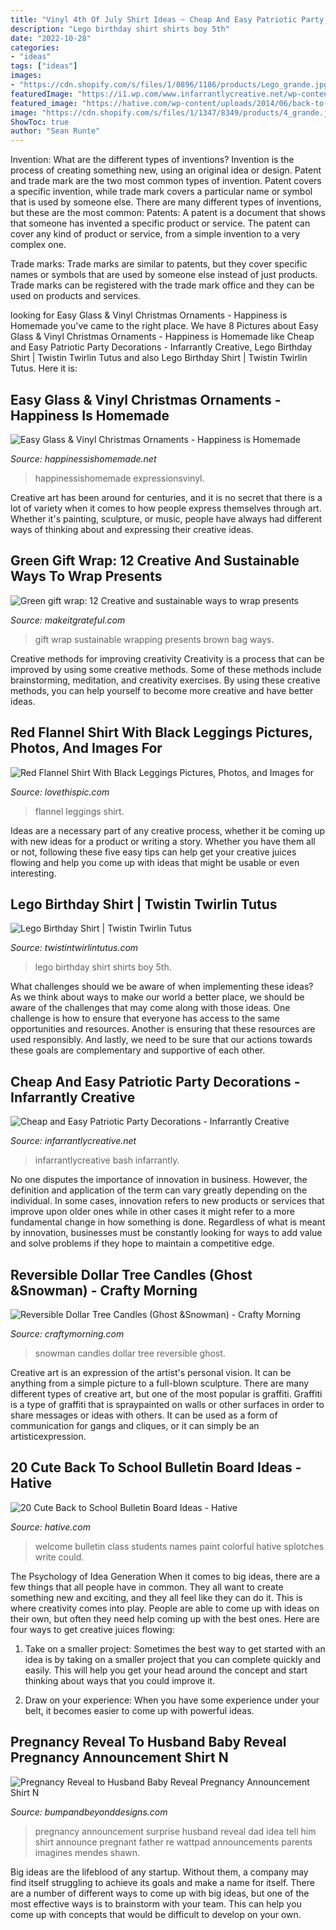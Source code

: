 ```yaml
---
title: "Vinyl 4th Of July Shirt Ideas ~ Cheap And Easy Patriotic Party Decorations"
description: "Lego birthday shirt shirts boy 5th"
date: "2022-10-28"
categories:
- "ideas"
tags: ["ideas"]
images:
- "https://cdn.shopify.com/s/files/1/0896/1186/products/Lego_grande.jpg?v=1435514578"
featuredImage: "https://i1.wp.com/www.infarrantlycreative.net/wp-content/uploads/2016/06/Plan-the-perfect-Fourth-of-July-bash-with-these-cheap-and-easy-DIY-party-decorations_thumb-1.jpg?fit=595%2C870&amp;ssl=1"
featured_image: "https://hative.com/wp-content/uploads/2014/06/back-to-school-ideas/15-welcome-to-our-colorful-class.jpg"
image: "https://cdn.shopify.com/s/files/1/1347/8349/products/4_grande.jpg?v=1489612697"
ShowToc: true
author: "Sean Runte"
---
```



Invention: What are the different types of inventions?
Invention is the process of creating something new, using an original idea or design. Patent and trade mark are the two most common types of invention. Patent covers a specific invention, while trade mark covers a particular name or symbol that is used by someone else. There are many different types of inventions, but these are the most common:
Patents: A patent is a document that shows that someone has invented a specific product or service. The patent can cover any kind of product or service, from a simple invention to a very complex one.

Trade marks: Trade marks are similar to patents, but they cover specific names or symbols that are used by someone else instead of just products. Trade marks can be registered with the trade mark office and they can be used on products and services.

	

		
looking for Easy Glass &amp; Vinyl Christmas Ornaments - Happiness is Homemade you've came to the right place. We have 8 Pictures about Easy Glass &amp; Vinyl Christmas Ornaments - Happiness is Homemade like Cheap and Easy Patriotic Party Decorations - Infarrantly Creative, Lego Birthday Shirt | Twistin Twirlin Tutus and also Lego Birthday Shirt | Twistin Twirlin Tutus. Here it is:
		
    
## Easy Glass &amp; Vinyl Christmas Ornaments - Happiness Is Homemade

<img loading=lazy src="https://www.happinessishomemade.net/wp-content/uploads/2016/11/1-Glass-Vinyl-Ornament.jpg" onerror="this.onerror=null;this.src='https://tse4.mm.bing.net/th?id=OIP.a-utaijGoIffOQcK4-ekyQHaLF&amp;pid=15.1';" alt="Easy Glass &amp; Vinyl Christmas Ornaments - Happiness is Homemade">

_Source: happinessishomemade.net_

>happinessishomemade expressionsvinyl. 

	

Creative art has been around for centuries, and it is no secret that there is a lot of variety when it comes to how people express themselves through art. Whether it's painting, sculpture, or music, people have always had different ways of thinking about and expressing their creative ideas.

    
## Green Gift Wrap: 12 Creative And Sustainable Ways To Wrap Presents

<img loading=lazy src="https://www.makeitgrateful.com/wp-content/uploads/2019/10/brown-bag-gift-wrap.jpg" onerror="this.onerror=null;this.src='https://tse2.mm.bing.net/th?id=OIP.e6OS8sWUWLRA370CfJ_WagHaE8&amp;pid=15.1';" alt="Green gift wrap: 12 Creative and sustainable ways to wrap presents">

_Source: makeitgrateful.com_

>gift wrap sustainable wrapping presents brown bag ways. 

	

Creative methods for improving creativity
Creativity is a process that can be improved by using some creative methods. Some of these methods include brainstorming, meditation, and creativity exercises. By using these creative methods, you can help yourself to become more creative and have better ideas.

    
## Red Flannel Shirt With Black Leggings Pictures, Photos, And Images For

<img loading=lazy src="http://www.lovethispic.com/uploaded_images/328204-Red-Flannel-Shirt-With-Black-Leggings.jpg" onerror="this.onerror=null;this.src='https://tse2.mm.bing.net/th?id=OIP.jTepehFYFRR_6Nt1YQSoAAHaI9&amp;pid=15.1';" alt="Red Flannel Shirt With Black Leggings Pictures, Photos, and Images for">

_Source: lovethispic.com_

>flannel leggings shirt. 

	

Ideas are a necessary part of any creative process, whether it be coming up with new ideas for a product or writing a story. Whether you have them all or not, following these five easy tips can help get your creative juices flowing and help you come up with ideas that might be usable or even interesting.

    
## Lego Birthday Shirt | Twistin Twirlin Tutus

<img loading=lazy src="https://cdn.shopify.com/s/files/1/0896/1186/products/Lego_grande.jpg?v=1435514578" onerror="this.onerror=null;this.src='https://tse4.mm.bing.net/th?id=OIP.NVtUg22cb246GFNMNo88ugHaH3&amp;pid=15.1';" alt="Lego Birthday Shirt | Twistin Twirlin Tutus">

_Source: twistintwirlintutus.com_

>lego birthday shirt shirts boy 5th. 

	

What challenges should we be aware of when implementing these ideas?
As we think about ways to make our world a better place, we should be aware of the challenges that may come along with those ideas. One challenge is how to ensure that everyone has access to the same opportunities and resources. Another is ensuring that these resources are used responsibly. And lastly, we need to be sure that our actions towards these goals are complementary and supportive of each other.

    
## Cheap And Easy Patriotic Party Decorations - Infarrantly Creative

<img loading=lazy src="https://i1.wp.com/www.infarrantlycreative.net/wp-content/uploads/2016/06/Plan-the-perfect-Fourth-of-July-bash-with-these-cheap-and-easy-DIY-party-decorations_thumb-1.jpg?fit=595%2C870&amp;ssl=1" onerror="this.onerror=null;this.src='https://tse2.mm.bing.net/th?id=OIP.Tzcu2vTxDzR1cfXDp17n-QHaK1&amp;pid=15.1';" alt="Cheap and Easy Patriotic Party Decorations - Infarrantly Creative">

_Source: infarrantlycreative.net_

>infarrantlycreative bash infarrantly. 

	

No one disputes the importance of innovation in business. However, the definition and application of the term can vary greatly depending on the individual. In some cases, innovation refers to new products or services that improve upon older ones while in other cases it might refer to a more fundamental change in how something is done. Regardless of what is meant by innovation, businesses must be constantly looking for ways to add value and solve problems if they hope to maintain a competitive edge.

    
## Reversible Dollar Tree Candles (Ghost &amp;Snowman) - Crafty Morning

<img loading=lazy src="https://www.craftymorning.com/wp-content/uploads/2020/10/reversible-snowman-ghost-candles-1-733x1024.png" onerror="this.onerror=null;this.src='https://tse4.mm.bing.net/th?id=OIP.6UO22BdGKVWq4wm8dWRYngHaKW&amp;pid=15.1';" alt="Reversible Dollar Tree Candles (Ghost &amp;Snowman) - Crafty Morning">

_Source: craftymorning.com_

>snowman candles dollar tree reversible ghost. 

	

Creative art is an expression of the artist's personal vision. It can be anything from a simple picture to a full-blown sculpture. There are many different types of creative art, but one of the most popular is graffiti. Graffiti is a type of graffiti that is spraypainted on walls or other surfaces in order to share messages or ideas with others. It can be used as a form of communication for gangs and cliques, or it can simply be an artisticexpression.

    
## 20 Cute Back To School Bulletin Board Ideas - Hative

<img loading=lazy src="https://hative.com/wp-content/uploads/2014/06/back-to-school-ideas/15-welcome-to-our-colorful-class.jpg" onerror="this.onerror=null;this.src='https://tse2.mm.bing.net/th?id=OIP.DbqLIWhIbQMxiQKv_vy4tAHaDo&amp;pid=15.1';" alt="20 Cute Back to School Bulletin Board Ideas - Hative">

_Source: hative.com_

>welcome bulletin class students names paint colorful hative splotches write could. 

	

The Psychology of Idea Generation
When it comes to big ideas, there are a few things that all people have in common. They all want to create something new and exciting, and they all feel like they can do it. This is where creativity comes into play. People are able to come up with ideas on their own, but often they need help coming up with the best ones. Here are four ways to get creative juices flowing:
1. Take on a smaller project: Sometimes the best way to get started with an idea is by taking on a smaller project that you can complete quickly and easily. This will help you get your head around the concept and start thinking about ways that you could improve it.

2. Draw on your experience: When you have some experience under your belt, it becomes easier to come up with powerful ideas.

    
## Pregnancy Reveal To Husband Baby Reveal Pregnancy Announcement Shirt N

<img loading=lazy src="https://cdn.shopify.com/s/files/1/1347/8349/products/4_grande.jpg?v=1489612697" onerror="this.onerror=null;this.src='https://tse2.mm.bing.net/th?id=OIP.9Sg7ofPNLwO7Fb3e491hRQHaFj&amp;pid=15.1';" alt="Pregnancy Reveal to Husband Baby Reveal Pregnancy Announcement Shirt N">

_Source: bumpandbeyonddesigns.com_

>pregnancy announcement surprise husband reveal dad idea tell him shirt announce pregnant father re wattpad announcements parents imagines mendes shawn. 

	

Big ideas are the lifeblood of any startup. Without them, a company may find itself struggling to achieve its goals and make a name for itself. There are a number of different ways to come up with big ideas, but one of the most effective ways is to brainstorm with your team. This can help you come up with concepts that would be difficult to develop on your own.


